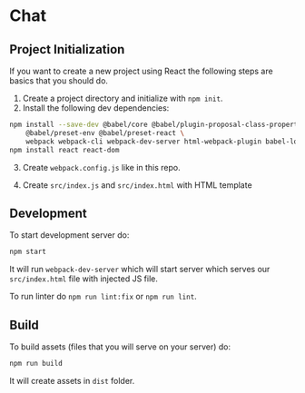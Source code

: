 # Chat

## Project Initialization

If you want to create a new project using React the following steps are basics
that you should do.

1. Create a project directory and initialize with `npm init`.
2. Install the following dev dependencies:

```sh
npm install --save-dev @babel/core @babel/plugin-proposal-class-properties \
    @babel/preset-env @babel/preset-react \
    webpack webpack-cli webpack-dev-server html-webpack-plugin babel-loader
npm install react react-dom
```

3. Create `webpack.config.js` like in this repo.

4. Create `src/index.js` and `src/index.html` with HTML template

## Development

To start development server do:

```sh
npm start
```

It will run `webpack-dev-server` which will start server which serves our
`src/index.html` file with injected JS file.

To run linter do `npm run lint:fix` or `npm run lint`.

## Build

To build assets (files that you will serve on your server) do:

```sh
npm run build
```

It will create assets in `dist` folder.
